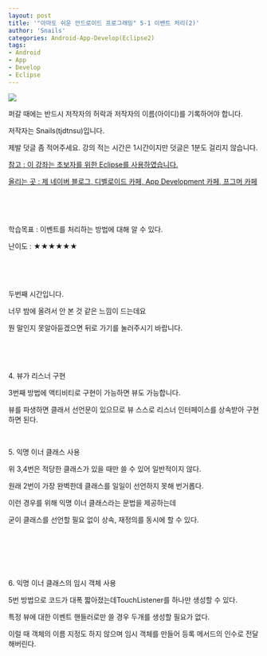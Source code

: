 ```yaml
---
layout: post
title: '"아마도 쉬운 안드로이드 프로그래밍" 5-1 이벤트 처리(2)'
author: 'Snails'
categories: Android-App-Develop(Eclipse2)
tags:
- Android
- App
- Develop
- Eclipse
---
```



<script> location.href='https://cafe.naver.com/develoid/285166' ; </script>

<p></p>
<p><img src="https://dthumb-phinf.pstatic.net/?src=%22http%3A%2F%2Fpostfiles3.naver.net%2F20130523_178%2Ftjdtnsu_1369283538974akCh1_JPEG%2Fand.jpg%3Ftype%3Dw2%22&amp;type=cafe_wa740"></p>
<p>퍼갈 때에는 반드시 저작자의 허락과 저작자의 이름(아이디)를 기록하어야 합니다.</p>
<p>저작자는 Snails(tjdtnsu)입니다.</p>
<p>제발 덧글 좀 적어주세요. 강의 적는 시간은 1시간이지만 덧글은 1분도 걸리지 않습니다.</p>
<p><u>참고 : 이 강좌는 초보자를 위한 Eclipse를 사용하였습니다.</u></p>
<p><u>올리는 곳 : 제 네이버 블로그, 디벨로이드 카페, App Development 카페, 프그머 카페</u></p>
<p>&nbsp;</p>
<p><u>﻿</u></p>
<p>학습목표 :&nbsp;이벤트를 처리하는 방법에 대해 알 수 있다.</p>
<p>난이도 : ★★★★★★&nbsp; </p>
<p>&nbsp;</p>
<p>&nbsp;</p>
<p>두번째 시간입니다.</p>
<p>너무 밤에 올려서 안 본 것 같은 느낌이 드는데요</p>
<p>뭔 말인지 못알아듣겠으면 뒤로 가기를 눌러주시기 바랍니다.&nbsp;</p>
<p>&nbsp;</p>
<p>&nbsp;</p>
<p>4. 뷰가 리스너 구현</p>
<p>3번째 방법에 액티비티로 구현이 가능하면 뷰도 가능합니다.</p>
<p>뷰를 파생하면 클래서 선언문이 있으므로 뷰 스스로 리스너 인터페이스를 상속받아 구현하면 된다.</p>
<p>&nbsp;</p>
<p>5. 익명 이너 클래스 사용</p>
<p>위 3,4번은 적당한 클래스가 있을 때만 쓸 수 있어 일반적이지 않다.</p>
<p>원래 2번이 가장 완벽한데 클래스를 일일이 선언하지 못해 번거롭다.</p>
<p>이런 경우를 위해 익명 이너 클래스라는 문법을 제공하는데</p>
<p>굳이 클래스를 선언할 필요 없이 상속, 재정의를 동시에 할 수 있다.</p>
<p>&nbsp;</p>
<p>&nbsp;</p>
<p>&nbsp;</p>
<p>6. 익명 이너 클래스의 임시 객체 사용</p>
<p>5번 방법으로 코드가 대폭 짧아졌는데TouchListener를 하나만 생성할 수 있다.</p>
<p>특정 뷰에 대한 이벤트 핸들러로만 쓸 경우 두개를 생성할 필요가 없다.</p>
<p>이럴 때 객체의 이름 지정도 하지 않으며 임시 객체를 만들어 등록 메서드의 인수로 전달해버린다.</p>
<p></p>
<p>&nbsp;</p>

 </p>

